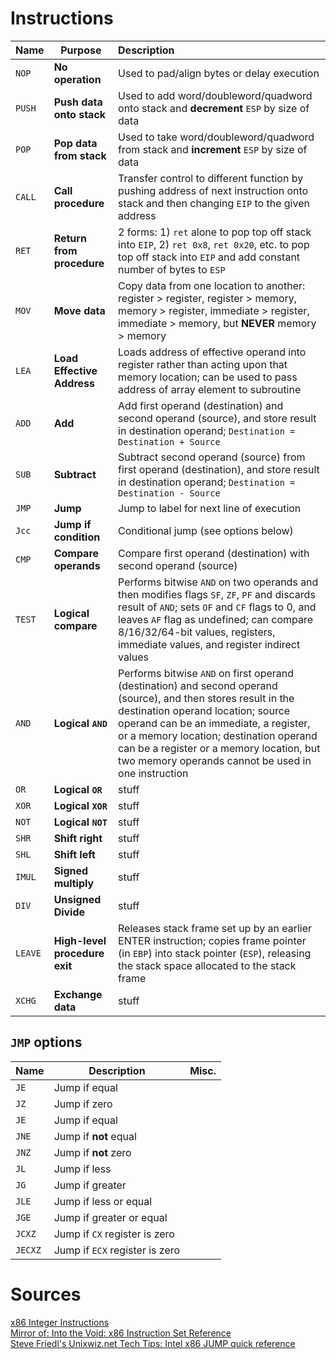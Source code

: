 # Instructions

| Name | Purpose | Description |
| ----------- | ----------- | :----------- |
| `NOP` | **No operation** | Used to pad/align bytes or delay execution |
| `PUSH` | **Push data onto stack** | Used to add word/doubleword/quadword onto stack and **decrement** `ESP` by size of data |
| `POP` | **Pop data from stack** | Used to take word/doubleword/quadword from stack and **increment** `ESP` by size of data |
| `CALL` | **Call procedure** | Transfer control to different function by pushing address of next instruction onto stack and then changing `EIP` to the given address |
| `RET` | **Return from procedure** | 2 forms: 1) `ret` alone to pop top off stack into `EIP`, 2) `ret 0x8`, `ret 0x20`, etc. to pop top off stack into `EIP` and add constant number of bytes to `ESP`  |
| `MOV` | **Move data** | Copy data from one location to another: register > register, register > memory, memory > register, immediate > register, immediate > memory, but **NEVER** memory > memory |
| `LEA` | **Load Effective Address** | Loads address of effective operand into register rather than acting upon that memory location; can be used to pass address of array element to subroutine |
| `ADD` | **Add** | Add first operand (destination) and second operand (source), and store result in destination operand; `Destination = Destination + Source` |
| `SUB` | **Subtract** | Subtract second operand (source) from first operand (destination), and store result in destination operand; `Destination = Destination - Source` |
| `JMP` | **Jump** | Jump to label for next line of execution |
| `Jcc` | **Jump if condition** | Conditional jump (see options below) |
| `CMP` | **Compare operands** | Compare first operand (destination) with second operand (source) |
| `TEST` | **Logical compare** | Performs bitwise `AND` on two operands and then modifies flags `SF`, `ZF`, `PF` and discards result of `AND`; sets `OF` and `CF` flags to 0, and leaves `AF` flag as undefined; can compare 8/16/32/64-bit values, registers, immediate values, and register indirect values |
| `AND` | **Logical `AND`** | Performs bitwise `AND` on first operand (destination) and second operand (source), and then stores result in the destination operand location; source operand can be an immediate, a register, or a memory location; destination operand can be a register or a memory location, but two memory operands cannot be used in one instruction |
| `OR` | **Logical `OR`** | stuff |
| `XOR` | **Logical `XOR`** | stuff |
| `NOT` | **Logical `NOT`** | stuff |
| `SHR` | **Shift right** | stuff |
| `SHL` | **Shift left** | stuff |
| `IMUL` | **Signed multiply** | stuff |
| `DIV` | **Unsigned Divide** | stuff |
| `LEAVE` | **High-level procedure exit** | Releases stack frame set up by an earlier ENTER instruction; copies frame pointer (in `EBP`) into stack pointer (`ESP`), releasing the stack space allocated to the stack frame |
| `XCHG` | **Exchange data** | stuff |

## `JMP` options
| Name | Description | Misc. |
| ----------- | ----------- | :----------- |
| `JE` | Jump if equal ||
| `JZ` | Jump if zero ||
| `JE` | Jump if equal ||
| `JNE` | Jump if **not** equal ||
| `JNZ` | Jump if **not** zero ||
| `JL` | Jump if less ||
| `JG` | Jump if greater ||
| `JLE` | Jump if less or equal ||
| `JGE` | Jump if greater or equal ||
| `JCXZ` | Jump if `CX` register is zero ||
| `JECXZ` | Jump if `ECX` register is zero ||


# Sources
[x86 Integer Instructions](https://en.wikipedia.org/wiki/X86_instruction_listings#x86_integer_instructions) \
[Mirror of: Into the Void: x86 Instruction Set Reference](https://c9x.me/x86/) \
[Steve Friedl's Unixwiz.net Tech Tips: Intel x86 JUMP quick reference](http://www.unixwiz.net/techtips/x86-jumps.html)

